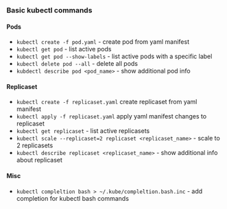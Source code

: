 ### Basic kubectl commands


#### Pods
* `kubectl create -f pod.yaml` - create pod from yaml manifest
* `kubectl get pod` - list active pods
* `kubectl get pod --show-labels` - list active pods with a specific label
* `kubectl delete pod --all` - delete all pods
* `kubdectl describe pod <pod_name>` - show additional pod info

#### Replicaset
* `kubectl create -f replicaset.yaml` create replicaset from yaml manifest
* `kubectl apply -f replicaset.yaml` apply yaml manifest changes to replicaset
* `kubectl get replicaset` - list active replicasets
* `kubectl scale --replicaset=2 replicaset <replicaset_name>` - scale to 2 replicasets
* `kubectl describe replicaset <replicaset_name>` - show additional info about replicaset

#### Misc
* `kubectl compleltion bash > ~/.kube/compleltion.bash.inc` - add completion for kubectl bash commands 
